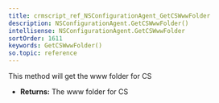 ```yaml
---
title: crmscript_ref_NSConfigurationAgent_GetCSWwwFolder
description: NSConfigurationAgent.GetCSWwwFolder()
intellisense: NSConfigurationAgent.GetCSWwwFolder
sortOrder: 1611
keywords: GetCSWwwFolder()
so.topic: reference
---
```



This method will get the www folder for CS



* **Returns:** The www folder for CS


